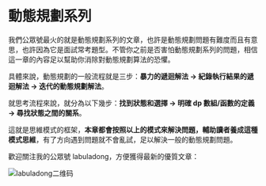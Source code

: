 # 動態規劃系列

我們公眾號最火的就是動態規劃系列的文章，也許是動態規劃問題有難度而且有意思，也許因為它是面試常考題型。不管你之前是否害怕動態規劃系列的問題，相信這一章的內容足以幫助你消除對動態規劃算法的恐懼。

具體來說，動態規劃的一般流程就是三步：**暴力的遞迴解法 -> 紀錄執行結果的遞迴解法 -> 迭代的動態規劃解法**。

就思考流程來說，就分為以下幾步：**找到狀態和選擇 -> 明確 dp 數組/函數的定義 -> 尋找狀態之間的關系**。

這就是思維模式的框架，**本章都會按照以上的模式來解決問題，輔助讀者養成這種模式思維**，有了方向遇到問題就不會亂試，足以解決一般的動態規劃問題。

歡迎關注我的公眾號 labuladong，方便獲得最新的優質文章：

![labuladong二维码](../pictures/qrcode.jpg)